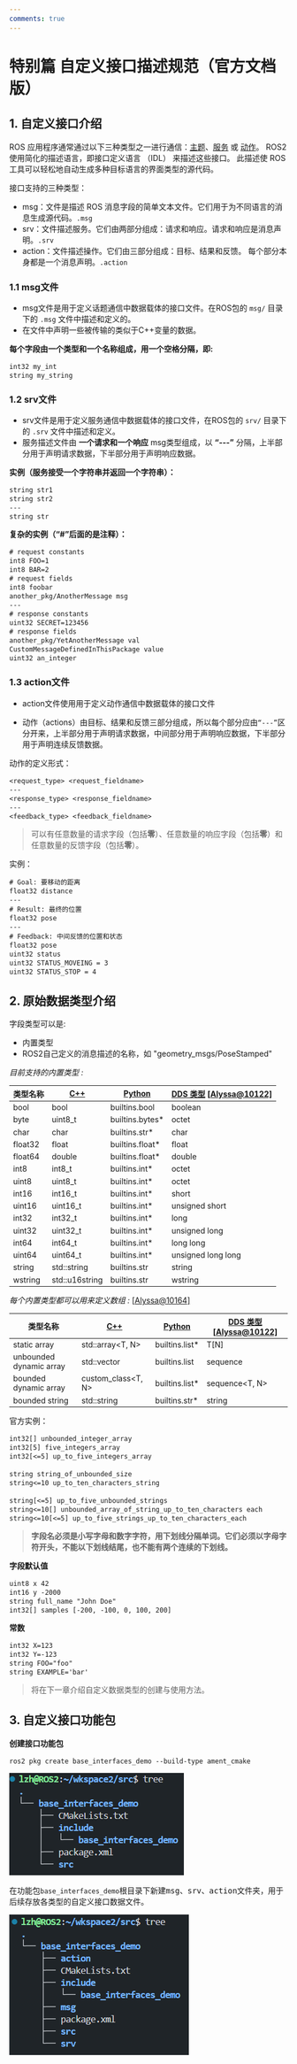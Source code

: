 ```yaml
---
comments: true
---
```


# 特别篇 自定义接口描述规范（官方文档版） #

## 1. 自定义接口介绍

ROS 应用程序通常通过以下三种类型之一进行通信：[主题](https://docs.ros.org/en/rolling/Concepts/Basic/About-Topics.html)、[服务](https://docs.ros.org/en/rolling/Concepts/Basic/About-Services.html) 或 [动作](https://docs.ros.org/en/rolling/Concepts/Basic/About-Actions.html)。 ROS2 使用简化的描述语言，即接口定义语言 （IDL） 来描述这些接口。 此描述使 ROS 工具可以轻松地自动生成多种目标语言的界面类型的源代码。

接口支持的三种类型：

- msg：文件是描述 ROS 消息字段的简单文本文件。它们用于为不同语言的消息生成源代码。`.msg`
- srv：文件描述服务。它们由两部分组成：请求和响应。请求和响应是消息声明。`.srv`
- action：文件描述操作。它们由三部分组成：目标、结果和反馈。 每个部分本身都是一个消息声明。`.action`

### 1.1 msg文件

- msg文件是用于定义话题通信中数据载体的接口文件。在ROS包的 `msg/` 目录下的 `.msg` 文件中描述和定义的。
- 在文件中声明一些被传输的类似于C++变量的数据。

**每个字段由一个类型和一个名称组成，用一个空格分隔，即:**

```
int32 my_int
string my_string
```

### 1.2 srv文件

- srv文件是用于定义服务通信中数据载体的接口文件，在ROS包的 `srv/` 目录下的 `.srv` 文件中描述和定义。
- 服务描述文件由 **一个请求和一个响应** msg类型组成，以 **“---”** 分隔，上半部分用于声明请求数据，下半部分用于声明响应数据。

**实例（服务接受一个字符串并返回一个字符串）：**

```
string str1
string str2
---
string str
```

**复杂的实例（“#”后面的是注释）：**

```
# request constants
int8 FOO=1
int8 BAR=2
# request fields
int8 foobar
another_pkg/AnotherMessage msg
---
# response constants
uint32 SECRET=123456
# response fields
another_pkg/YetAnotherMessage val
CustomMessageDefinedInThisPackage value
uint32 an_integer
```

### 1.3 action文件

- action文件使用用于定义动作通信中数据载体的接口文件

- 动作（actions）由目标、结果和反馈三部分组成，所以每个部分应由`“---”`区分开来，上半部分用于声明请求数据，中间部分用于声明响应数据，下半部分用于声明连续反馈数据。

动作的定义形式：

```
<request_type> <request_fieldname>
---
<response_type> <response_fieldname>
---
<feedback_type> <feedback_fieldname>
```

> 可以有任意数量的请求字段（包括**零**）、任意数量的响应字段（包括**零**）和任意数量的反馈字段（包括**零**）。

实例：

```
# Goal: 要移动的距离
float32 distance
---
# Result: 最终的位置
float32 pose
---
# Feedback: 中间反馈的位置和状态
float32 pose
uint32 status
uint32 STATUS_MOVEING = 3
uint32 STATUS_STOP = 4
```

## 2. 原始数据类型介绍

字段类型可以是:

- 内置类型
- ROS2自己定义的消息描述的名称，如 "geometry_msgs/PoseStamped" 

*目前支持的内置类型 :*   

| 类型名称 | [C++](https://design.ros2.org/articles/generated_interfaces_cpp.html) | [Python](https://design.ros2.org/articles/generated_interfaces_python.html) | [DDS 类型](https://design.ros2.org/articles/mapping_dds_types.html) [[Alyssa@10122\]](http://dev.ros2.fishros.com/calibpage/#/home?msgid=10122) |
| -------- | ------------------------------------------------------------ | ------------------------------------------------------------ | ------------------------------------------------------------ |
| bool     | bool                                                         | builtins.bool                                                | boolean                                                      |
| byte     | uint8_t                                                      | builtins.bytes*                                              | octet                                                        |
| char     | char                                                         | builtins.str*                                                | char                                                         |
| float32  | float                                                        | builtins.float*                                              | float                                                        |
| float64  | double                                                       | builtins.float*                                              | double                                                       |
| int8     | int8_t                                                       | builtins.int*                                                | octet                                                        |
| uint8    | uint8_t                                                      | builtins.int*                                                | octet                                                        |
| int16    | int16_t                                                      | builtins.int*                                                | short                                                        |
| uint16   | uint16_t                                                     | builtins.int*                                                | unsigned short                                               |
| int32    | int32_t                                                      | builtins.int*                                                | long                                                         |
| uint32   | uint32_t                                                     | builtins.int*                                                | unsigned long                                                |
| int64    | int64_t                                                      | builtins.int*                                                | long long                                                    |
| uint64   | uint64_t                                                     | builtins.int*                                                | unsigned long long                                           |
| string   | std::string                                                  | builtins.str                                                 | string                                                       |
| wstring  | std::u16string                                               | builtins.str                                                 | wstring                                                      |

*每个内置类型都可以用来定义数组 :* [[Alyssa@10164\]](http://dev.ros2.fishros.com/calibpage/#/home?msgid=10164)

| 类型名称                | [C++](https://design.ros2.org/articles/generated_interfaces_cpp.html) | [Python](https://design.ros2.org/articles/generated_interfaces_python.html) | [DDS 类型](https://design.ros2.org/articles/mapping_dds_types.html) [[Alyssa@10122\]](http://dev.ros2.fishros.com/calibpage/#/home?msgid=10122) |
| ----------------------- | ------------------------------------------------------------ | ------------------------------------------------------------ | ------------------------------------------------------------ |
| static array            | std::array<T, N>                                             | builtins.list*                                               | T[N]                                                         |
| unbounded dynamic array | std::vector                                                  | builtins.list                                                | sequence                                                     |
| bounded dynamic array   | custom_class<T, N>                                           | builtins.list*                                               | sequence<T, N>                                               |
| bounded string          | std::string                                                  | builtins.str*                                                | string                                                       |

官方实例：

```
int32[] unbounded_integer_array
int32[5] five_integers_array
int32[<=5] up_to_five_integers_array

string string_of_unbounded_size
string<=10 up_to_ten_characters_string

string[<=5] up_to_five_unbounded_strings
string<=10[] unbounded_array_of_string_up_to_ten_characters each
string<=10[<=5] up_to_five_strings_up_to_ten_characters_each
```

> **字段名必须是小写字母和数字字符，用下划线分隔单词。它们必须以字母字符开头，不能以下划线结尾，也不能有两个连续的下划线。**

**字段默认值**

```
uint8 x 42
int16 y -2000
string full_name "John Doe"
int32[] samples [-200, -100, 0, 100, 200]
```

**常数**

```
int32 X=123
int32 Y=-123
string FOO="foo"
string EXAMPLE='bar'
```

> 将在下一章介绍自定义数据类型的创建与使用方法。

## 3. 自定义接口功能包

**创建接口功能包**

```shell
ros2 pkg create base_interfaces_demo --build-type ament_cmake 
```

![image-20241119230216346](3-%E8%87%AA%E5%AE%9A%E4%B9%89%E6%8E%A5%E5%8F%A3/image-20241119230216346.png)

在功能包`base_interfaces_demo`根目录下新建<kbd>msg</kbd>、<kbd>srv</kbd>、<kbd>action</kbd>文件夹，用于后续存放各类型的自定义接口数据文件。

![image-20241119230558158](3-%E8%87%AA%E5%AE%9A%E4%B9%89%E6%8E%A5%E5%8F%A3/image-20241119230558158.png)





















